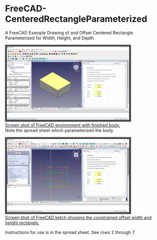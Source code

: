 # FreeCAD-CenteredRectangleParameterized  
A FreeCAD Example Drawing of and Offset Centered Rectangle Parameterized for Width, Height, and Depth

<a
href="ConstrainedRectangleSolid.png"><img style="border:5px double black"
src="ConstrainedRectangleSolid.png "
alt="Image of Constrained Rectangle Solid"
width="400">  
Screen shot of FreeCAD environment with finished body.
</a>  
Note the spread sheet which parameterized the body.

<a
href="ConstrainedSketch.png"><img style="border:5px double black"
src="ConstrainedSketch.png"
alt="Image of Sketch showing the constrained offset width and height rectangle"
width="400">  
Screen shot of FreeCAD ketch showing the constrained offset width and height rectangle.
</a>

Instructions for use is in the spread sheet. See rows 2 through 7.
 
